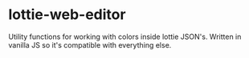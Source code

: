 # lottie-web-editor
Utility functions for working with colors inside lottie JSON's. Written in vanilla JS so it's compatible with everything else.
